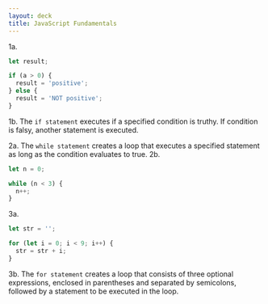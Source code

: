 ```yaml
---
layout: deck
title: JavaScript Fundamentals
---
```


1a.
```js
let result;

if (a > 0) {
  result = 'positive';
} else {
  result = 'NOT positive';
}
```
1b. The `if statement` executes if a specified condition is truthy. If condition is falsy, another statement is executed.

2a. The `while statement` creates a loop that executes a specified statement as long as the condition evaluates to true.
2b.
```js
let n = 0;

while (n < 3) {
  n++;
}
```

3a.
```js
let str = '';

for (let i = 0; i < 9; i++) {
  str = str + i;
}
```
3b. The `for statement` creates a loop that consists of three optional expressions, enclosed in parentheses and separated by semicolons, followed by a statement to be executed in the loop.